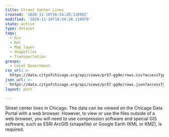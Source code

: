```yaml
---
title: Street Center Lines
created: '2020-11-10T16:54:28.118962'
modified: '2020-11-10T16:54:28.118970'
state: active
type: dataset
tags:
  - Gis
  - Kml
  - Map_layer
  - Shapefiles
  - Transportation
groups:
  - Local Government
csv_url: >-
  https://data.cityofchicago.org/api/views/pr57-gg9e/rows.csv?accessType=DOWNLOAD
json_url: >-
  https://data.cityofchicago.org/api/views/pr57-gg9e/rows.json?accessType=DOWNLOAD
layout: post

---
```

Street center lines in Chicago. The data can be viewed on the Chicago Data Portal with a web browser. However, to view or use the files outside of a web browser, you will need to use compression software and special GIS software, such as ESRI ArcGIS (shapefile) or Google Earth (KML or KMZ), is required.
